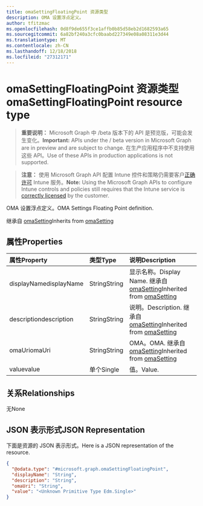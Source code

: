 ```yaml
---
title: omaSettingFloatingPoint 资源类型
description: OMA 设置浮点定义。
author: tfitzmac
ms.openlocfilehash: 0d8f9de655f3ce1affb0b85d58eb2d1682593a65
ms.sourcegitcommit: 6a82bf240a3cfc0baabd227349e08a08311e3d44
ms.translationtype: MT
ms.contentlocale: zh-CN
ms.lasthandoff: 12/18/2018
ms.locfileid: "27312171"
---
```

# <a name="omasettingfloatingpoint-resource-type"></a><span data-ttu-id="39a14-103">omaSettingFloatingPoint 资源类型</span><span class="sxs-lookup"><span data-stu-id="39a14-103">omaSettingFloatingPoint resource type</span></span>

> <span data-ttu-id="39a14-104">**重要说明：** Microsoft Graph 中 /beta 版本下的 API 是预览版，可能会发生变化。</span><span class="sxs-lookup"><span data-stu-id="39a14-104">**Important:** APIs under the / beta version in Microsoft Graph are in preview and are subject to change.</span></span> <span data-ttu-id="39a14-105">在生产应用程序中不支持使用这些 API。</span><span class="sxs-lookup"><span data-stu-id="39a14-105">Use of these APIs in production applications is not supported.</span></span>

> <span data-ttu-id="39a14-106">**注意：** 使用 Microsoft Graph API 配置 Intune 控件和策略仍需要客户[正确许可](https://go.microsoft.com/fwlink/?linkid=839381) Intune 服务。</span><span class="sxs-lookup"><span data-stu-id="39a14-106">**Note:** Using the Microsoft Graph APIs to configure Intune controls and policies still requires that the Intune service is [correctly licensed](https://go.microsoft.com/fwlink/?linkid=839381) by the customer.</span></span>

<span data-ttu-id="39a14-107">OMA 设置浮点定义。</span><span class="sxs-lookup"><span data-stu-id="39a14-107">OMA Settings Floating Point definition.</span></span>

<span data-ttu-id="39a14-108">继承自 [omaSetting](../resources/intune-deviceconfig-omasetting.md)</span><span class="sxs-lookup"><span data-stu-id="39a14-108">Inherits from [omaSetting](../resources/intune-deviceconfig-omasetting.md)</span></span>

## <a name="properties"></a><span data-ttu-id="39a14-109">属性</span><span class="sxs-lookup"><span data-stu-id="39a14-109">Properties</span></span>
|<span data-ttu-id="39a14-110">属性</span><span class="sxs-lookup"><span data-stu-id="39a14-110">Property</span></span>|<span data-ttu-id="39a14-111">类型</span><span class="sxs-lookup"><span data-stu-id="39a14-111">Type</span></span>|<span data-ttu-id="39a14-112">说明</span><span class="sxs-lookup"><span data-stu-id="39a14-112">Description</span></span>|
|:---|:---|:---|
|<span data-ttu-id="39a14-113">displayName</span><span class="sxs-lookup"><span data-stu-id="39a14-113">displayName</span></span>|<span data-ttu-id="39a14-114">String</span><span class="sxs-lookup"><span data-stu-id="39a14-114">String</span></span>|<span data-ttu-id="39a14-115">显示名称。</span><span class="sxs-lookup"><span data-stu-id="39a14-115">Display Name.</span></span> <span data-ttu-id="39a14-116">继承自 [omaSetting](../resources/intune-deviceconfig-omasetting.md)</span><span class="sxs-lookup"><span data-stu-id="39a14-116">Inherited from [omaSetting](../resources/intune-deviceconfig-omasetting.md)</span></span>|
|<span data-ttu-id="39a14-117">description</span><span class="sxs-lookup"><span data-stu-id="39a14-117">description</span></span>|<span data-ttu-id="39a14-118">String</span><span class="sxs-lookup"><span data-stu-id="39a14-118">String</span></span>|<span data-ttu-id="39a14-119">说明。</span><span class="sxs-lookup"><span data-stu-id="39a14-119">Description.</span></span> <span data-ttu-id="39a14-120">继承自 [omaSetting](../resources/intune-deviceconfig-omasetting.md)</span><span class="sxs-lookup"><span data-stu-id="39a14-120">Inherited from [omaSetting](../resources/intune-deviceconfig-omasetting.md)</span></span>|
|<span data-ttu-id="39a14-121">omaUri</span><span class="sxs-lookup"><span data-stu-id="39a14-121">omaUri</span></span>|<span data-ttu-id="39a14-122">String</span><span class="sxs-lookup"><span data-stu-id="39a14-122">String</span></span>|<span data-ttu-id="39a14-123">OMA。</span><span class="sxs-lookup"><span data-stu-id="39a14-123">OMA.</span></span> <span data-ttu-id="39a14-124">继承自 [omaSetting](../resources/intune-deviceconfig-omasetting.md)</span><span class="sxs-lookup"><span data-stu-id="39a14-124">Inherited from [omaSetting](../resources/intune-deviceconfig-omasetting.md)</span></span>|
|<span data-ttu-id="39a14-125">value</span><span class="sxs-lookup"><span data-stu-id="39a14-125">value</span></span>|<span data-ttu-id="39a14-126">单个</span><span class="sxs-lookup"><span data-stu-id="39a14-126">Single</span></span>|<span data-ttu-id="39a14-127">值。</span><span class="sxs-lookup"><span data-stu-id="39a14-127">Value.</span></span>|

## <a name="relationships"></a><span data-ttu-id="39a14-128">关系</span><span class="sxs-lookup"><span data-stu-id="39a14-128">Relationships</span></span>
<span data-ttu-id="39a14-129">无</span><span class="sxs-lookup"><span data-stu-id="39a14-129">None</span></span>
## <a name="json-representation"></a><span data-ttu-id="39a14-130">JSON 表示形式</span><span class="sxs-lookup"><span data-stu-id="39a14-130">JSON Representation</span></span>
<span data-ttu-id="39a14-131">下面是资源的 JSON 表示形式。</span><span class="sxs-lookup"><span data-stu-id="39a14-131">Here is a JSON representation of the resource.</span></span>
<!-- {
  "blockType": "resource",
  "@odata.type": "microsoft.graph.omaSettingFloatingPoint"
}
-->
``` json
{
  "@odata.type": "#microsoft.graph.omaSettingFloatingPoint",
  "displayName": "String",
  "description": "String",
  "omaUri": "String",
  "value": "<Unknown Primitive Type Edm.Single>"
}
```





